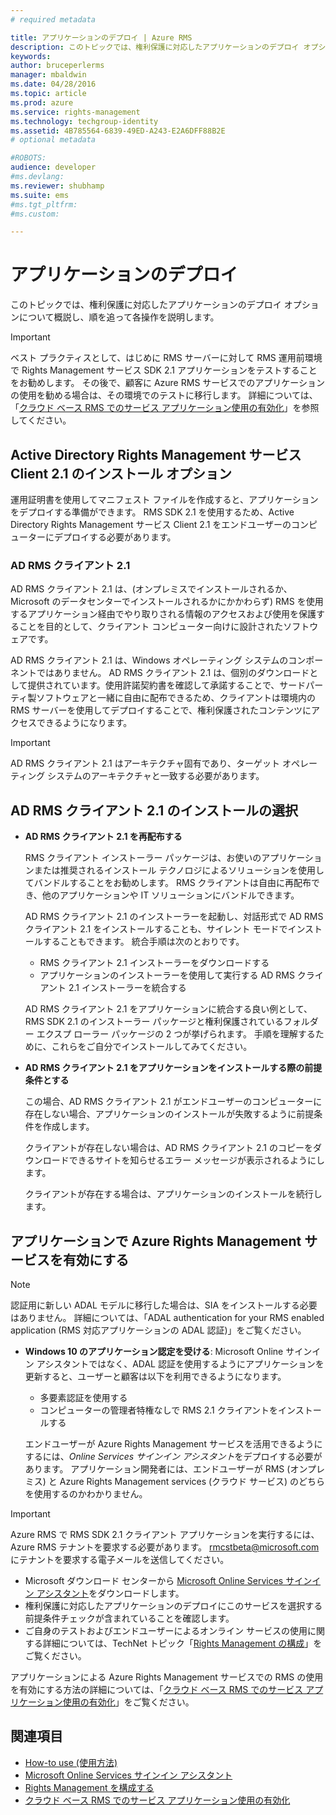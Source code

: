 ```yaml
---
# required metadata

title: アプリケーションのデプロイ | Azure RMS
description: このトピックでは、権利保護に対応したアプリケーションのデプロイ オプションについて概説し、順を追って各操作を説明します。
keywords:
author: bruceperlerms
manager: mbaldwin
ms.date: 04/28/2016
ms.topic: article
ms.prod: azure
ms.service: rights-management
ms.technology: techgroup-identity
ms.assetid: 4B785564-6839-49ED-A243-E2A6DFF88B2E
# optional metadata

#ROBOTS:
audience: developer
#ms.devlang:
ms.reviewer: shubhamp
ms.suite: ems
#ms.tgt_pltfrm:
#ms.custom:

---
```


# アプリケーションのデプロイ


このトピックでは、権利保護に対応したアプリケーションのデプロイ オプションについて概説し、順を追って各操作を説明します。

> [!IMPORTANT]
> ベスト プラクティスとして、はじめに RMS サーバーに対して RMS 運用前環境で Rights Management サービス SDK 2.1 アプリケーションをテストすることをお勧めします。 その後で、顧客に Azure RMS サービスでのアプリケーションの使用を勧める場合は、その環境でのテストに移行します。 詳細については、「[クラウド ベース RMS でのサービス アプリケーション使用の有効化](how-to-use-file-api-with-aadrm-cloud.md)」を参照してください。

 

## Active Directory Rights Management サービス Client 2.1 のインストール オプション

運用証明書を使用してマニフェスト ファイルを作成すると、アプリケーションをデプロイする準備ができます。 RMS SDK 2.1 を使用するため、Active Directory Rights Management サービス Client 2.1 をエンドユーザーのコンピューターにデプロイする必要があります。

### AD RMS クライアント 2.1

AD RMS クライアント 2.1 は、(オンプレミスでインストールされるか、Microsoft のデータセンターでインストールされるかにかかわらず) RMS を使用するアプリケーション経由でやり取りされる情報のアクセスおよび使用を保護することを目的として、クライアント コンピューター向けに設計されたソフトウェアです。

AD RMS クライアント 2.1 は、Windows オペレーティング システムのコンポーネントではありません。 AD RMS クライアント 2.1 は、個別のダウンロードとして提供されています。使用許諾契約書を確認して承諾することで、サードパーティ製ソフトウェアと一緒に自由に配布できるため、クライアントは環境内の RMS サーバーを使用してデプロイすることで、権利保護されたコンテンツにアクセスできるようになります。

> [!IMPORTANT]
> AD RMS クライアント 2.1 はアーキテクチャ固有であり、ターゲット オペレーティング システムのアーキテクチャと一致する必要があります。


## AD RMS クライアント 2.1 のインストールの選択

-   **AD RMS クライアント 2.1 を再配布する**

    RMS クライアント インストーラー パッケージは、お使いのアプリケーションまたは推奨されるインストール テクノロジによるソリューションを使用してバンドルすることをお勧めします。 RMS クライアントは自由に再配布でき、他のアプリケーションや IT ソリューションにバンドルできます。

    AD RMS クライアント 2.1 のインストーラーを起動し、対話形式で AD RMS クライアント 2.1 をインストールすることも、サイレント モードでインストールすることもできます。 統合手順は次のとおりです。

    -   RMS クライアント 2.1 インストーラーをダウンロードする
    -   アプリケーションのインストーラーを使用して実行する AD RMS クライアント 2.1 インストーラーを統合する

    AD RMS クライアント 2.1 をアプリケーションに統合する良い例として、RMS SDK 2.1 のインストーラー パッケージと権利保護されているフォルダー エクスプ ローラー パッケージの 2 つが挙げられます。 手順を理解するために、これらをご自分でインストールしてみてください。

-   **AD RMS クライアント 2.1 をアプリケーションをインストールする際の前提条件とする**

    この場合、AD RMS クライアント 2.1 がエンドユーザーのコンピューターに存在しない場合、アプリケーションのインストールが失敗するように前提条件を作成します。

    クライアントが存在しない場合は、AD RMS クライアント 2.1 のコピーをダウンロードできるサイトを知らせるエラー メッセージが表示されるようにします。

    クライアントが存在する場合は、アプリケーションのインストールを続行します。

## アプリケーションで Azure Rights Management サービスを有効にする

> [!NOTE]
> 認証用に新しい ADAL モデルに移行した場合は、SIA をインストールする必要はありません。 詳細については、「ADAL authentication for your RMS enabled application (RMS 対応アプリケーションの ADAL 認証)」をご覧ください。

- **Windows 10 のアプリケーション認定を受ける**: Microsoft Online サインイン アシスタントではなく、ADAL 認証を使用するようにアプリケーションを更新すると、ユーザーと顧客は以下を利用できるようになります。
  - 多要素認証を使用する
  - コンピューターの管理者特権なしで RMS 2.1 クライアントをインストールする
 
  エンドユーザーが Azure Rights Management サービスを活用できるようにするには、*Online Services サインイン アシスタント*をデプロイする必要があります。 アプリケーション開発者には、エンドユーザーが RMS (オンプレミス) と Azure Rights Management services (クラウド サービス) のどちらを使用するのかわかりません。

> [!IMPORTANT]
> Azure RMS で RMS SDK 2.1 クライアント アプリケーションを実行するには、Azure RMS テナントを要求する必要があります。 <rmcstbeta@microsoft.com> にテナントを要求する電子メールを送信してください。

-   Microsoft ダウンロード センターから [Microsoft Online Services サインイン アシスタント](http://www.microsoft.com/en-us/download/details.aspx?id=28177)をダウンロードします。
-   権利保護に対応したアプリケーションのデプロイにこのサービスを選択する前提条件チェックが含まれていることを確認します。
-   ご自身のテストおよびエンドユーザーによるオンライン サービスの使用に関する詳細については、TechNet トピック「[Rights Management の構成](https://TechNet.Microsoft.Com/en-us/library/jj585002.aspx)」をご覧ください。

アプリケーションによる Azure Rights Management サービスでの RMS の使用を有効にする方法の詳細については、「[クラウド ベース RMS でのサービス アプリケーション使用の有効化](how-to-use-file-api-with-aadrm-cloud.md)」をご覧ください。

## 関連項目

* [How-to use (使用方法)](how-to-use-msipc.md)
* [Microsoft Online Services サインイン アシスタント](http://www.microsoft.com/en-us/download/details.aspx?id=28177)
* [Rights Management を構成する](https://TechNet.Microsoft.Com/en-us/library/jj585002.aspx)
* [クラウド ベース RMS でのサービス アプリケーション使用の有効化](how-to-use-file-api-with-aadrm-cloud.md)
 

 





<!--HONumber=Apr16_HO4-->


